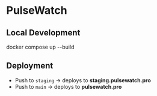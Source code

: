 # PulseWatch

## Local Development
docker compose up --build

## Deployment
- Push to `staging` → deploys to **staging.pulsewatch.pro**
- Push to `main` → deploys to **pulsewatch.pro**
